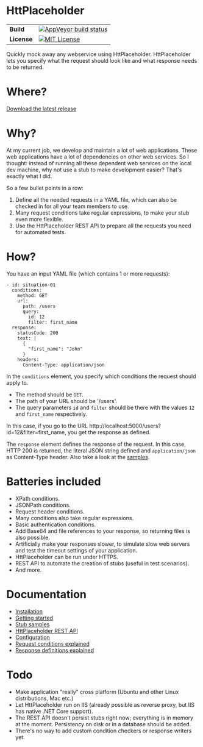 # HttPlaceholder

| | |
| --- | --- |
| **Build** | [![AppVeyor build status](https://ci.appveyor.com/api/projects/status/pq6hojs9bqbmjjy5?svg=true)](https://ci.appveyor.com/project/dukeofharen/httplaceholder) |
| **License** | [![MIT License](https://img.shields.io/:license-mit-green.svg)](https://opensource.org/licenses/MIT) |

Quickly mock away any webservice using HttPlaceholder. HttPlaceholder lets you specify what the request should look like and what response needs to be returned.

# Where?
[Download the latest release](https://github.com/dukeofharen/httplaceholder/releases/latest)

# Why?
At my current job, we develop and maintain a lot of web applications. These web applications have a lot of dependencies on other web services. So I thought: instead of running all these dependent web services on the local dev machine, why not use a stub to make development easier? That's exactly what I did.

So a few bullet points in a row:
1. Define all the needed requests in a YAML file, which can also be checked in for all your team members to use.
1. Many request conditions take regular expressions, to make your stub even more flexible.
1. Use the HttPlaceholder REST API to prepare all the requests you need for automated tests.

# How?
You have an input YAML file (which contains 1 or more requests):

```
- id: situation-01
  conditions:
    method: GET
    url:
      path: /users
      query:
        id: 12
        filter: first_name
  response:
    statusCode: 200
    text: |
      {
        "first_name": "John"
      }
    headers:
      Content-Type: application/json
```

In the `conditions` element, you specify which conditions the request should apply to.
- The method should be `GET`.
- The path of your URL should be '/users'.
- The query parameters `id` and `filter` should be there with the values `12` and `first_name` respectively.

In this case, if you go to the URL http://localhost:5000/users?id=12&filter=first_name, you get the response as defined.

The `response` element defines the response of the request. In this case, HTTP 200 is returned, the literal JSON string defined and `application/json` as Content-Type header. Also take a look at the [samples](docs/SAMPLES.md).

# Batteries included
- XPath conditions.
- JSONPath conditions.
- Request header conditions.
- Many conditions also take regular expressions.
- Basic authentication conditions.
- Add Base64 and file references to your response, so returning files is also possible.
- Artificially make your responses slower, to simulate slow web servers and test the timeout settings of your application.
- HttPlaceholder can be run under HTTPS.
- REST API to automate the creation of stubs (useful in test scenarios).
- And more.

# Documentation
* [Installation](docs/INSTALL.md)
* [Getting started](docs/GETTING-STARTED.md)
* [Stub samples](docs/SAMPLES.md)
* [HttPlaceholder REST API](docs/API.md)
* [Configuration](docs/CONFIG.md)
* [Request conditions explained](docs/CONDITIONS.md)
* [Response definitions explained](docs/RESPONSE.md)

# Todo
- Make application "really" cross platform (Ubuntu and other Linux distributions, Mac etc.)
- Let HttPlaceholder run on IIS (already possible as reverse proxy, but IIS has native .NET Core support).
- The REST API doesn't persist stubs right now; everything is in memory at the moment. Persistency on disk or in a database should be added.
- There's no way to add custom condition checkers or response writers yet.